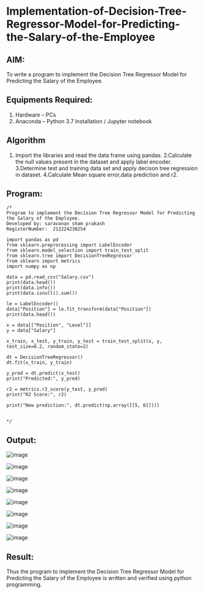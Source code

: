 # Implementation-of-Decision-Tree-Regressor-Model-for-Predicting-the-Salary-of-the-Employee

## AIM:
To write a program to implement the Decision Tree Regressor Model for Predicting the Salary of the Employee.

## Equipments Required:
1. Hardware – PCs
2. Anaconda – Python 3.7 Installation / Jupyter notebook

## Algorithm
1. Import the libraries and read the data frame using pandas.
2.Calculate the null values present in the dataset and apply label encoder.
3.Determine test and training data set and apply decison tree regression in dataset.
4.Calculate Mean square error,data prediction and r2.

## Program:
```
/*
Program to implement the Decision Tree Regressor Model for Predicting the Salary of the Employee.
Developed by: saravanan sham prakash
RegisterNumber:  212224230254

import pandas as pd
from sklearn.preprocessing import LabelEncoder
from sklearn.model_selection import train_test_split
from sklearn.tree import DecisionTreeRegressor
from sklearn import metrics
import numpy as np

data = pd.read_csv("Salary.csv")
print(data.head())
print(data.info())
print(data.isnull().sum())

le = LabelEncoder()
data["Position"] = le.fit_transform(data["Position"])
print(data.head())

x = data[["Position", "Level"]]
y = data["Salary"]

x_train, x_test, y_train, y_test = train_test_split(x, y, test_size=0.2, random_state=2)

dt = DecisionTreeRegressor()
dt.fit(x_train, y_train)

y_pred = dt.predict(x_test)
print("Predicted:", y_pred)

r2 = metrics.r2_score(y_test, y_pred)
print("R2 Score:", r2)

print("New prediction:", dt.predict(np.array([[5, 6]])))


*/
```

## Output:
![image](https://github.com/user-attachments/assets/1008730d-9ed6-4086-ba6e-e83060119de7)

![image](https://github.com/user-attachments/assets/902aef33-6e86-4579-9f3b-009ab3ac7fbd)

![image](https://github.com/user-attachments/assets/6fe77711-a574-481e-ad99-5e9394de2ffa)

![image](https://github.com/user-attachments/assets/478d91dd-fffc-4f61-9c69-101002cbbfa8)

![image](https://github.com/user-attachments/assets/9d86c768-9a77-4153-8e02-3b0b03e40b6c)

![image](https://github.com/user-attachments/assets/33bd6fea-a162-4e5f-862c-4ee5aed3dda8)

![image](https://github.com/user-attachments/assets/c51907a5-b751-44de-9258-6ecfa274c2c1)

![image](https://github.com/user-attachments/assets/1ba6680a-0ae8-452e-a9fe-6148c7f0f99d)




## Result:
Thus the program to implement the Decision Tree Regressor Model for Predicting the Salary of the Employee is written and verified using python programming.
